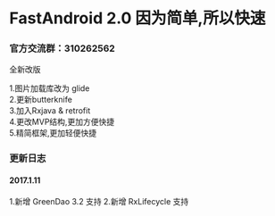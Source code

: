 # FastAndroid 2.0  因为简单,所以快速
<h3>官方交流群：310262562</h3>
全新改版

1.图片加载库改为 glide<Br/>
2.更新butterknife<Br/>
3.加入Rxjava & retrofit<Br/>
4.更改MVP结构,更加方便快捷<Br/>
5.精简框架,更加轻便快捷<Br/>

<h3>更新日志</h3>

<h4>2017.1.11</h4>
1.新增 GreenDao 3.2 支持
2.新增 RxLifecycle 支持